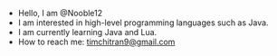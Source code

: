 - Hello, I am @Nooble12
- I am interested in high-level programming languages such as Java.
- I am currently learning Java and Lua. 
- How to reach me: timchitran9@gmail.com

<!---
Nooble12/Nooble12 is a ✨ special ✨ repository because its `README.md` (this file) appears on your GitHub profile.
You can click the Preview link to take a look at your changes.
--->
